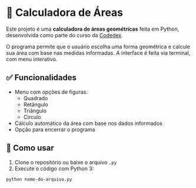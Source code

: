 # 🧮 Calculadora de Áreas

Este projeto é uma **calculadora de áreas geométricas** feita em Python, desenvolvida como parte do curso da [Codedex](https://www.codedex.io/).

O programa permite que o usuário escolha uma forma geométrica e calcule sua área com base nas medidas informadas. A interface é feita via terminal, com menu interativo.

## ✅ Funcionalidades

- Menu com opções de figuras:
  - Quadrado
  - Retângulo
  - Triângulo
  - Círculo
- Cálculo automático da área com base nos dados informados
- Opção para encerrar o programa

## 🚀 Como usar

1. Clone o repositório ou baixe o arquivo `.py`
2. Execute o código com Python 3:

```bash
python nome-do-arquivo.py
